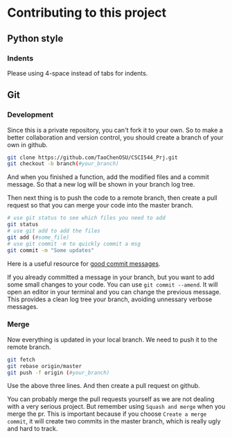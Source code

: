 # Contributing to this project

## Python style

### Indents
Please using 4-space instead of tabs for indents. 

## Git
### Development
Since this is a private repository, you can't fork it to your own. So to make a better collaboration and version control, you should create a branch of your own in github.

```bash
git clone https://github.com/TaoChenOSU/CSCI544_Prj.git 
git checkout -b branch(#your_branch)
```

And when you finished a function, add the modified files and a commit message. So that a new log will be shown in your branch log tree.

Then next thing is to push the code to a remote branch, then create a pull request so that you can merge your code into the master branch. 

```bash
# use git status to see which files you need to add
git status
# use git add to add the files 
git add (#some_file)
# use git commit -m to quickly commit a msg
git commit -m "Some updates"
```

Here is a useful resource for [good commit messages](https://chris.beams.io/posts/git-commit/).

If you already committed a message in your branch, but you want to add some small changes to your code. You can use `git commit --amend`. It will open an editor in your terminal and you can change the previous message. This provides a clean log tree your branch, avoiding unnessary verbose messages.

### Merge
Now everything is updated in your local branch. We need to push it to the remote branch.

```bash
git fetch 
git rebase origin/master
git push -f origin (#your_branch)
```

Use the above three lines. And then create a pull request on github.

You can probably merge the pull requests yourself as we are not dealing with a very serious project. But remember using `Squash and merge` when you merge the pr. This is important because if you choose `Create a merge commit`, it will create two commits in the master branch, which is really ugly and hard to track.